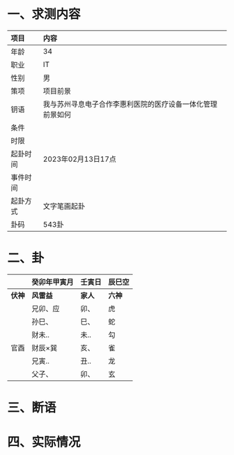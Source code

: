 # 一、求测内容
|项目|内容|
|:-|:-|
|年龄|34|
|职业|IT|
|性别|男|
|策项|项目前景|
|钥语|我与苏州寻息电子合作李惠利医院的医疗设备一体化管理前景如何|
|条件||
|时限||
|起卦时间|2023年02月13日17点|
|事件时间||
|起卦方式|文字笔画起卦|
|卦码|543卦|

# 二、卦
||癸卯年甲寅月|壬寅日|辰巳空|
|:-|:-|:-|:-|
|**伏神**|**风雷益**|**家人**|**六神**|
||兄卯、应|卯、|虎|
||孙巳、|巳、|蛇|
||财未..|未..|勾|
|官酉|财辰×巽|亥、|雀|
||兄寅..|丑..|龙|
||父子、|卯、|玄|


# 三、断语

# 四、实际情况
